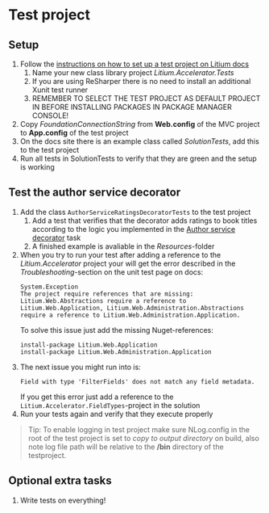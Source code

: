 # Test project

## Setup

1. Follow the [instructions on how to set up a test project on Litium docs](https://docs.litium.com/documentation/get-started/setting_up_a_test_project)
    1. Name your new class library project _Litium.Accelerator.Tests_
    1. If you are using ReSharper there is no need to install an additional Xunit test runner
    1. REMEMBER TO SELECT THE TEST PROJECT AS DEFAULT PROJECT IN BEFORE INSTALLING PACKAGES IN PACKAGE MANAGER CONSOLE!
1. Copy _FoundationConnectionString_ from **Web.config** of the MVC project to **App.config** of the test project
1. On the docs site there is an example class called _SolutionTests_, add this to the test project
1. Run all tests in SolutionTests to verify that they are green and the setup is working

## Test the author service decorator

1. Add the class `AuthorServiceRatingsDecoratorTests` to the test project
    1. Add a test that verifies that the decorator adds ratings to book titles according to the logic you implemented in the [Author service decorator](../Author%20service%20decorator) task
    1. A finished example is avaliable in the _Resources_-folder
1. When you try to run your test after adding a reference to the _Litium.Accelerator_ project your will get the error described in the _Troubleshooting_-section on the unit test page on docs: 
    ```
    System.Exception
    The project require references that are missing: Litium.Web.Abstractions require a reference to Litium.Web.Application, Litium.Web.Administration.Abstractions require a reference to Litium.Web.Administration.Application.
    ```
    To solve this issue just add the missing Nuget-references:
    ```
    install-package Litium.Web.Application
    install-package Litium.Web.Administration.Application
    ```
1. The next issue you might run into is: 
    ```
    Field with type 'FilterFields' does not match any field metadata.
    ```
    If you get this error just add a reference to the `Litium.Accelerator.FieldTypes`-project in the solution
1. Run your tests again and verify that they execute properly    

> Tip: To enable logging in test project make sure NLog.config in the root of the test project is set to _copy to output directory_ on build, also note log file path will be relative to the **/bin** directory of the testproject.


## Optional extra tasks

1. Write tests on everything!

